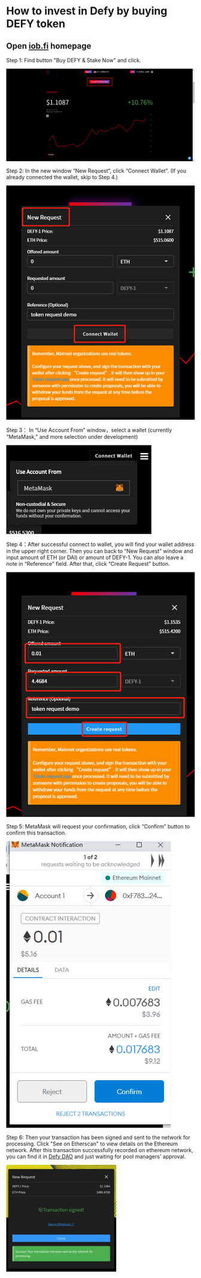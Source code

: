 # How to invest in Defy by buying DEFY token

## **Open** [**iob.fi**](https://iob.fi) **homepage**

Step 1: Find button "Buy DEFY & Stake Now" and click.

![](../.gitbook/assets/image%20%284%29.png)

Step 2: In the new window “New Request”, click “Connect Wallet”. \(If you already connected the wallet, skip to Step 4.\)

![](../.gitbook/assets/image%20%2810%29.png)

Step 3： In “Use Account From” window，select a wallet \(currently “MetaMask,” and more selection under development\)

![](../.gitbook/assets/image%20%282%29.png)

Step 4：After successful connect to wallet, you will find your wallet address in the upper right corner. Then you can back to “New Request” window and input amount of ETH \(or DAI\) or amount of DEFY-1. You can also leave a note in “Reference” field. After that, click “Create Request” button.

![](../.gitbook/assets/image%20%286%29.png)

Step 5:  MetaMask will request your confirmation, click “Confirm” button to confirm this transaction.

![](../.gitbook/assets/image%20%287%29.png)

Step 6:  Then your transaction has been signed and sent to the network for processing.  Click "See on Etherscan" to view details on the Ethereum network.  After this transaction successfully recorded on ethereum network, you can find it in [Defy DAO](https://client.aragon.org/#/defy/0xf783b9e19597d212e3fa61cb71d62e7c5cba2422/) and just waiting for pool managers' approval. 

![](../.gitbook/assets/image%20%285%29.png)

